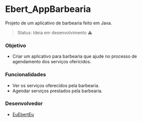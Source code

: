 # Ebert_AppBarbearia
Projeto de um aplicativo de barbearia feito em Java.  
> Status: Ideia em desenvolvimento ⚠️

### Objetivo
* Criar um aplicativo para barbearia que ajude no processo de agendamento dos serviços ofericidos.

### Funcionalidades
* Ver os serviços oferecidos pela barbearia.
* Agendar serviços prestados pela barbearia.

### Desenvolvedor
- [EuEbertEu](https://github.com/EuEbertEu)

